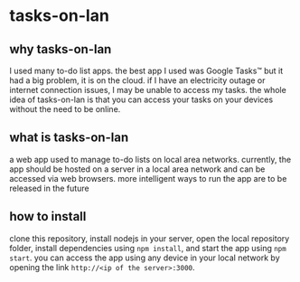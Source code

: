 # tasks-on-lan

 ## why tasks-on-lan
  I used many to-do list apps. the best app I used was Google Tasks™ but it had a big problem, it is on the cloud. if I have an electricity outage or internet connection issues, I may be unable to access my tasks.
  the whole idea of tasks-on-lan is that you can access your tasks on your devices without the need to be online.
 ## what is tasks-on-lan
 
  a web app used to manage to-do lists on local area networks.
  currently, the app should be hosted on a server in a local area network and can be accessed via web browsers. more intelligent ways to run the app are to be released in the future
 ## how to install

 clone this repository, install nodejs in your server, open the local repository folder, install dependencies using `npm install`, and start the app using `npm start`.
 you can access the app using any device in your local network by opening the link `http://<ip of the server>:3000`.

